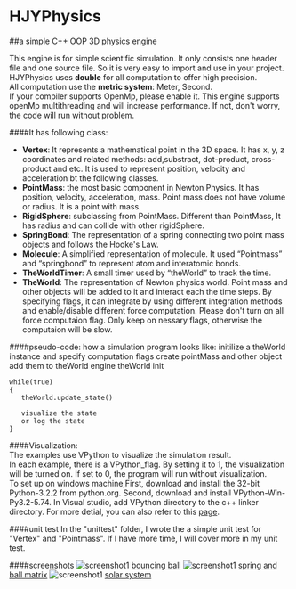 HJYPhysics
==========

##a simple C++ OOP 3D physics engine


This engine is for simple scientific simulation. It only consists one header file and one source file. So it is very  easy to import and use in your project.  
HJYPhysics uses **double** for all computation to offer high precision.    
All computation use the **metric system**: Meter, Second.  
If your compiler supports OpenMp, please enable it. This engine supports openMp multithreading and will increase performance. If not, don't worry, the code will run without problem.



####It has following class:  

* **Vertex**:  It represents a mathematical point in the 3D space. It has x, y, z coordinates and related methods: add,substract, dot-product, cross-product and etc. It is used to represent position, velocity and acceleration bt the following classes.
*  **PointMass**: the most basic component in Newton Physics. It has position, velocity, acceleration, mass. Point mass does not have volume or radius. It is a point with mass. 
* **RigidSphere**: subclassing from PointMass. Different than PointMass, It has radius and can collide with other rigidSphere.
* **SpringBond**: The representation of a spring connecting two point mass objects and follows the Hooke's Law. 
*  **Molecule**: A simplified representation of molecule. It used “Pointmass” and “springbond” to represent atom and interatomic bonds. 
*  **TheWorldTimer**: A small timer used by “theWorld” to track the time.
*  **TheWorld**: The representation of Newton physics world. Point mass and other objects will be added to it and interact each the time steps. By specifying flags, it can integrate by using different integration methods and enable/disable different force computation. Please don't turn on all force computaion flag. Only keep on nessary flags, otherwise the computaion will be slow.

####pseudo-code: how a simulation program looks like:
	initilize a theWorld instance and specify computation flags
	create pointMass and other object
	add them to theWorld engine
	theWorld init
	
	while(true)
	{
	   theWorld.update_state()
	   
	   visualize the state 
	   or log the state
	}



####Visualization:  
The examples use VPython to visualize the simulation result.  
In each example, there is a VPython_flag. By setting it to 1, the visualization will be turned on. If set to 0, the program will run without visualization.  
To set up on windows machine,First, download and install the 32-bit Python-3.2.2 from python.org. Second, download and install VPython-Win-Py3.2-5.74. In Visual studio, add VPython directory to the c++ linker directory. 
For more detial, you can also refer to this [page](http://kona.ee.pitt.edu/1180wiki/doku.php?id=how_to_mix_c_and_python). 


####unit test
In the "unittest" folder, I wrote the a simple unit test for "Vertex" and "Pointmass". If I have more time, I will cover more in my unit test.

####screenshots
![screenshot1](https://github.com/hjyssg/HJYPhysics/blob/master/screenshot/Bouncing_ball_SS.png?raw=true) 
[bouncing ball](http://youtu.be/mDeFVCZtp5Y "bouncing ball")
![screenshot1](https://github.com/hjyssg/HJYPhysics/blob/master/screenshot/Matrix_system_SS.png?raw=true)
[spring and ball matrix](http://youtu.be/Qg-D4nlz-s8 "spring and ball matrix")
![screenshot1](https://github.com/hjyssg/HJYPhysics/blob/master/screenshot/Solar_system_SS.png?raw=true)
[solar system](http://youtu.be/HIRNhrII4ho "solar system")








 
